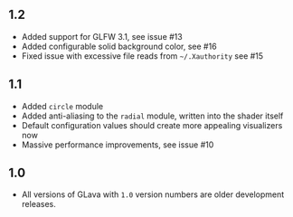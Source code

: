 
## 1.2

* Added support for GLFW 3.1, see issue #13
* Added configurable solid background color, see #16
* Fixed issue with excessive file reads from `~/.Xauthority` see #15

## 1.1

* Added `circle` module
* Added anti-aliasing to the `radial` module, written into the shader itself
* Default configuration values should create more appealing visualizers now
* Massive performance improvements, see issue #10

## 1.0

* All versions of GLava with `1.0` version numbers are older development releases.

